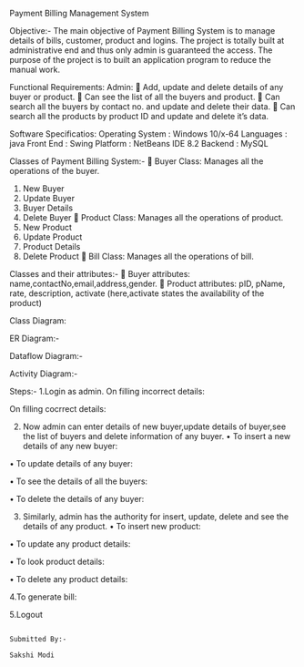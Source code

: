 Payment Billing Management System

Objective:-
The main objective of Payment Billing System is to manage details of bills, customer, product and logins. The project is totally built at administrative end and thus only admin is guaranteed the access. The purpose of the project is to built an application program to reduce the manual work.	

Functional  Requirements:
Admin:
	Add, update and delete details of any buyer or product.
	Can see the list of all the buyers and product.
	Can search all the buyers by contact no. and update and delete their data.
	Can search all the products by product ID and update and delete it’s data.

Software Specificatios:
Operating System   	 : 	Windows 10/x-64
Languages  		 : 	java 
Front End	   	 : 	Swing
Platform		 : 	NetBeans IDE 8.2
Backend                             : 	MySQL

Classes of Payment Billing System:-
	Buyer Class: Manages all the operations of the buyer.
1.	New Buyer
2.	Update Buyer
3.	Buyer Details
4.	Delete Buyer
	Product Class: Manages all the operations of product.
1.	New Product
2.	Update Product
3.	Product Details
4.	Delete Product
	Bill Class: Manages all the operations of bill.

Classes and their attributes:-
	Buyer attributes: name,contactNo,email,address,gender.
	Product attributes: pID, pName, rate, description, activate
                                  (here,activate states the availability of the product)

Class Diagram:





	



	







ER Diagram:-













Dataflow Diagram:-








Activity Diagram:-






















Steps:-
1.Login as admin.
On filling incorrect details:
 

On filling cocrrect details:
 

2. Now admin can enter details of new buyer,update details of buyer,see the list of buyers and delete information of any buyer.
•	To insert a new details of any new buyer:
 
•	To update details of any buyer:
 
•	To see the  details of all the buyers:
 
•	To delete the details  of any buyer:
 

3. Similarly, admin has the authority for insert, update, delete and see the details of any product.
•	To insert new product:
 
•	To update any product details:
 
•	To look product details:
 
•	To delete any product details:
 

4.To generate bill:
 

5.Logout
 





                                                                                                                                 Submitted By:-
                                                                                                                                 Sakshi Modi

 

